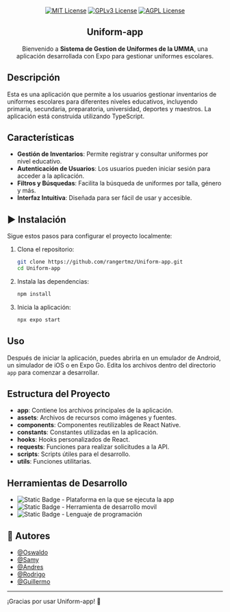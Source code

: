 <div align="center">

[![MIT License](https://img.shields.io/badge/License-MIT-green.svg)](https://choosealicense.com/licenses/mit/)
[![GPLv3 License](https://img.shields.io/badge/License-GPL%20v3-yellow.svg)](https://opensource.org/licenses/)
[![AGPL License](https://img.shields.io/badge/license-AGPL-blue.svg)](http://www.gnu.org/licenses/agpl-3.0)

    
## Uniform-app 


Bienvenido a **Sistema de Gestion de Uniformes de la UMMA**, una aplicación desarrollada con Expo para gestionar uniformes escolares.


</div>

## Descripción

Esta es una aplicación que permite a los usuarios gestionar inventarios de uniformes escolares para diferentes niveles educativos, incluyendo primaria, secundaria, preparatoria, universidad, deportes y maestros. La aplicación está construida utilizando TypeScript.

## Características

- **Gestión de Inventarios**: Permite registrar y consultar uniformes por nivel educativo.
- **Autenticación de Usuarios**: Los usuarios pueden iniciar sesión para acceder a la aplicación.
- **Filtros y Búsquedas**: Facilita la búsqueda de uniformes por talla, género y más.
- **Interfaz Intuitiva**: Diseñada para ser fácil de usar y accesible.

## ▶️ Instalación

Sigue estos pasos para configurar el proyecto localmente:

1. Clona el repositorio:

    ```bash
    git clone https://github.com/rangertmz/Uniform-app.git
    cd Uniform-app
    ```

2. Instala las dependencias:

    ```bash
    npm install
    ```

3. Inicia la aplicación:

    ```bash
    npx expo start
    ```

## Uso

Después de iniciar la aplicación, puedes abrirla en un emulador de Android, un simulador de iOS o en Expo Go. Edita los archivos dentro del directorio `app` para comenzar a desarrollar.

## Estructura del Proyecto

- **app**: Contiene los archivos principales de la aplicación.
- **assets**: Archivos de recursos como imágenes y fuentes.
- **components**: Componentes reutilizables de React Native.
- **constants**: Constantes utilizadas en la aplicación.
- **hooks**: Hooks personalizados de React.
- **requests**: Funciones para realizar solicitudes a la API.
- **scripts**: Scripts útiles para el desarrollo.
- **utils**: Funciones utilitarias.

## Herramientas de Desarrollo

- ![Static Badge](https://img.shields.io/badge/Android-green?style=for-the-badge&logo=android&labelColor=gray) - Plataforma en la que se ejecuta la app
- ![Static Badge](https://img.shields.io/badge/React-cyan?style=for-the-badge&logo=react&labelColor=gray) - Herramienta de desarrollo movil
- ![Static Badge](https://img.shields.io/badge/Typescript-blue?style=for-the-badge&logo=typescript&labelColor=gray) - Lenguaje de programación

## 🤝 Autores

- [@Oswaldo](https://www.github.com/waldory01)
- [@Samy](https://www.github.com/samychanrz)
- [@Andres](https://www.github.com/rangertmz)
- [@Rodrigo](https://www.github.com/rodrigoantonio118)
- [@Guillermo](https://www.github.com/guilloroot)

---

¡Gracias por usar Uniform-app! 🎉

